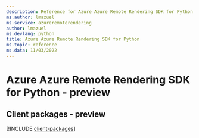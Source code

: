 ```yaml
---
description: Reference for Azure Azure Remote Rendering SDK for Python
ms.author: lmazuel
ms.service: azureremoterendering
author: lmazuel
ms.devlang: python
title: Azure Azure Remote Rendering SDK for Python
ms.topic: reference
ms.data: 11/03/2022
---
```

# Azure Azure Remote Rendering SDK for Python - preview

## Client packages - preview
[!INCLUDE [client-packages](azure-remote-rendering-client-index.md)]